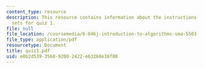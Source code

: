 ```yaml
---
content_type: resource
description: This resource contains information about the instructions and problem
  sets for quiz 1.
file: null
file_location: /coursemedia/6-046j-introduction-to-algorithms-sma-5503-fall-2005/e0b2d539356892002422e63268e16f88_quiz1.pdf
file_type: application/pdf
resourcetype: Document
title: quiz1.pdf
uid: e0b2d539-3568-9200-2422-e63268e16f88
---
```

